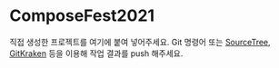 
# ComposeFest2021
직접 생성한 프로젝트를 여기에 붙여 넣어주세요.
Git 명령어 또는 [SourceTree](https://www.sourcetreeapp.com/), [GitKraken](https://www.gitkraken.com/) 등을 이용해 작업 결과를 push 해주세요.

